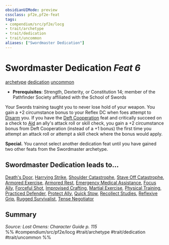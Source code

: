 ```yaml
---
obsidianUIMode: preview
cssclass: pf2e,pf2e-feat
tags:
- compendium/src/pf2e/locg
- trait/archetype
- trait/dedication
- trait/uncommon
aliases: ["Swordmaster Dedication"]
---
```

# Swordmaster Dedication  *Feat 6*  
[archetype](../../Rules/traits/archetype.md)  [dedication](../../Rules/traits/dedication.md)  [uncommon](../../Rules/traits/uncommon.md)  

- **Prerequisites**: Strength, Dexterity, or Constitution 14; member of the Pathfinder Society affiliated with the School of Swords

Your Swords training taught you to never lose hold of your weapon. You gain a +2 circumstance bonus to your Reflex DC when foes attempt to [Disarm](../../Rules/actions/disarm.md) you. If you have the [Deft Cooperation](deft-cooperation-lowg.md) feat and critically succeed on a check to [Aid](../../Rules/actions/aid.md) an ally's attack roll or skill check, you gain a +2 circumstance bonus from Deft Cooperation (instead of a +1 bonus) the first time you attempt an attack roll or attempt a skill check where the bonus would apply.

**Special.** You cannot select another dedication feat until you have gained two other feats from the Swordmaster archetype.

## Swordmaster Dedication leads to...

[Death's Door](deaths-door-locg.md), [Harrying Strike](harrying-strike-locg.md), [Shoulder Catastrophe](shoulder-catastrophe-locg.md), [Stave Off Catastrophe](stave-off-catastrophe-lopsg.md), [Armored Exercise](armored-exercise-lopsg.md), [Armored Rest](armored-rest-lopsg.md), [Emergency Medical Assistance](emergency-medical-assistance-lopsg.md), [Focus Ally](focus-ally-lopsg.md), [Forceful Shot](forceful-shot-lopsg.md), [Improvised Crafting](improvised-crafting-lopsg.md), [Martial Exercise](martial-exercise-lopsg.md), [Physical Training](physical-training-lopsg.md), [Practiced Defender](practiced-defender-lopsg.md), [Protect Ally](protect-ally-lopsg.md), [Quick Stow](quick-stow-lopsg.md), [Recollect Studies](recollect-studies-lopsg.md), [Reflexive Grip](reflexive-grip-lopsg.md), [Rugged Survivalist](rugged-survivalist-lopsg.md), [Tense Negotiator](tense-negotiator-lopsg.md)

## Summary

*Source: Lost Omens: Character Guide p. 115*  
%% #compendium/src/pf2e/locg #trait/archetype #trait/dedication #trait/uncommon %%